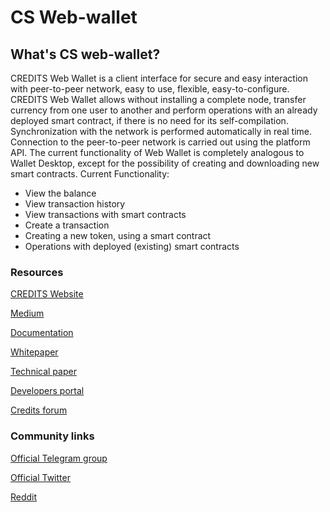 <h1>CS Web-wallet</h1>
<h2>What's CS web-wallet?</h2>
<p>CREDITS Web Wallet is a client interface for secure and easy interaction with peer-to-peer network, easy to use, flexible, easy-to-configure.
CREDITS Web Wallet allows without installing a complete node, transfer currency from one user to another and perform operations with an already deployed smart contract, if there is no need for its self-compilation. Synchronization with the network is performed automatically in real time. Connection to the peer-to-peer network is carried out using the platform API.
The current functionality of Web Wallet is completely analogous to Wallet Desktop, except for the possibility of creating and downloading new smart contracts.
Current Functionality:</p>
<ul>
<li>View the balance</li>
<li>View transaction history</li>
<li>View transactions with smart contracts</li>
<li>Create a transaction</li>
<li>Creating a new token, using a smart contract</li>
<li>Operations with deployed (existing) smart contracts</li>
</ul>
<h3>Resources</h3>

<a href="website" src="https://credits.com//">CREDITS Website</a>

<a href="Medium" src="https://medium.com/@credits">Medium</a>

<a href="Documentation" src="https://github.com/CREDITSCOM/DOCUMENTATION">Documentation</a>

<a href="Whitepaper" src="https://github.com/CREDITSCOM/DOCUMENTATION/blob/master/WhitePaper%20CREDITS%20Eng.pdf">Whitepaper</a>

<a href="Technical paper" src="https://github.com/CREDITSCOM/DOCUMENTATION/blob/master/TechnicalPaper%20CREDITS%20Eng.pdf">Technical paper</a>

<a href="Developers portal" src="https://developers.credits.com/">Developers portal</a>

<a href="Credits forum" src="http://forum.credits.com/">Credits forum</a>

<h3>Community links</h3>

<a href="Official Telegram group" src="https://t.me/creditscom">Official Telegram group</a>

<a href="Official Twitter" src="https://twitter.com/creditscom">Official Twitter</a>

<a href="Reddit" src="https://www.reddit.com/r/CreditsOfficial/">Reddit</a>